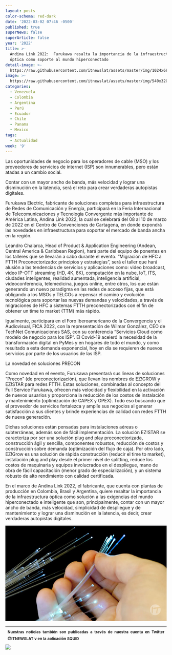 ```yaml
---
layout: posts
color-schema: red-dark
date: '2022-03-02 07:46 -0500'
published: true
superNews: false
superArticle: false
year: '2022'
title: >-
  Andina Link 2022:  Furukawa resalta la importancia de la infraestructura
  óptica como soporte al mundo hiperconectado  
detail-image: >-
  https://raw.githubusercontent.com/itnewslat/assets/master/img/1024x680/Fibra-Optica-g.jpg
image: >-
  https://raw.githubusercontent.com/itnewslat/assets/master/img/540x320/Fibra-Optica-p.jpg
categories:
  - Venezuela
  - Colombia
  - Argentina
  - Perú
  - Ecuador
  - Chile
  - Panama
  - Mexico
tags:
  - Actualidad
week: '9'
---
```

Las oportunidades de negocio para los operadores de cable (MSO) y los proveedores de servicios de internet (ISP) son innumerables, pero están atadas a un cambio social.

Contar con un mayor ancho de banda, más velocidad y lograr una disminución en la latencia, será el reto para crear verdaderas autopistas digitales.

Furukawa Electric, fabricante de soluciones completas para infraestructura de Redes de Comunicación y Energía, participará en la Feria Internacional de Telecomunicaciones y Tecnología Convergente más importante de América Latina, Andina Link 2022, la cual se celebrará del 08 al 10 de marzo de 2022 en el Centro de Convenciones de Cartagena, en donde expondrá las novedades en infraestructura para soportar el mercado de banda ancha en la región.

Leandro Chalarca, Head of Product & Application Engineering (Andean, Central America & Caribbean Region), hará parte del equipo de ponentes en los talleres que se llevarán a cabo durante el evento. “Migración de HFC a FTTH Preconectorizado: principios y estrategias”, será el taller que hará alusión a las tendencias de servicios y aplicaciones como: video broadcast, video IP-OTT streaming (HD, 4K, 8K), computación en la nube, IoT, ITS, ciudades inteligentes, realidad aumentada, inteligencia artificial, videoconferencia, telemedicina, juegos online, entre otros, los que están generando un nuevo paradigma en las redes de acceso fijas, que está obligando a los MSOs y TELCOs a repensar el camino y evolución tecnológica para soportar las nuevas demandas y velocidades, a través de migraciones de HFC a sistemas FTTH preconectorizados con el fin de obtener un time to market (TTM) más rápido.

Igualmente, participará en el Foro Iberoamericano de la Convergencia y el Audiovisual, FICA 2022, con la representación de Wilmar González, CEO de TechNet Comunicaciones SAS, con su conferencia “Servicios Cloud como modelo de negocio para los ISP”. El Covid-19 aceleró la necesidad de la transformación digital en PyMes y en hogares de todo el mundo, y como resultado a esta demanda exponencial, hoy en día se requieren de nuevos servicios por parte de los usuarios de las ISP. 

La novedad en soluciones PRECON

Como novedad en el evento, Furukawa presentará sus líneas de soluciones “Precon” (de preconectorización), que llevan los nombres de EZ!GROW y EZ!STAR para redes FTTH. Estas soluciones, combinadas al concepto del Full Service Furukawa, ofrecen más velocidad y flexibilidad en la activación de nuevos usuarios y proporciona la reducción de los costos de instalación y mantenimiento (optimización de CAPEX y OPEX). Todo eso buscando que el proveedor de servicios fortalezca y amplíe sus negocios al generar satisfacción a sus clientes y brinde experiencias de calidad con redes FTTH de nueva generación.

Dichas soluciones están pensadas para instalaciones aéreas o subterráneas, además son de fácil  implementación. La solución EZ!STAR se caracteriza por ser una solución plug and play preconectorizada, construcción ágil y sencilla, componentes robustos, reducción de costos y construcción sobre demanda (optimización del flujo de caja). Por otro lado, EZ!Grow es una solución de rápida construcción (reducir el time to market), instalación plug and play desde el primer nivel de splitting, reduce los costos de maquinaria y equipos involucrados en el despliegue, mano de obra de fácil capacitación (menor grado de especialización), y un sistema robusto de alto rendimiento con calidad certificada. 

En el marco de Andina Link 2022, el fabricante, que cuenta con plantas de producción en Colombia, Brasil y Argentina, quiere resaltar la importancia de la infraestructura óptica como solución a las exigencias del mundo hiperconectado e inteligente que son, principalmente, contar con un mayor ancho de banda, más velocidad, simplicidad de despliegue y de mantenimiento y lograr una disminución en la latencia, es decir, crear verdaderas autopistas digitales. 

![](https://raw.githubusercontent.com/itnewslat/assets/master/img/540x320/Fibra-Optica-p.jpg)

<table style="height: 42px;" width="569">
<tbody>
<tr>
<td style="text-align: justify;"><sub><strong>Nuestras noticias también son publicadas a través de nuestra cuenta en Twitter <a href="https://twitter.com/itnewslat?lang=es">@ITNEWSLAT</a> y en la aplicación <a href="https://squidapp.co/en/">SQUID</a></strong></sub></td>
</tr>
</tbody>
</table>

<img src="https://tracker.metricool.com/c3po.jpg?hash=56f88a41e39ab42c063cc51676587a04"/>
